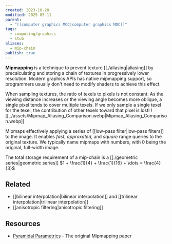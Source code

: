 ```yaml
---
created: 2023-10-28
modified: 2025-05-11
parent:
  - "[[computer graphics MOC|computer graphics MOC]]"
tags:
  - computing/graphics
  - stub
aliases:
  - mip-chain
publish: true
---
```

**Mipmapping** is a technique to prevent texture [[./aliasing|aliasing]] by precalculating and storing a chain of textures in progressively lower resolution. Modern graphics APIs has native mipmapping support, so programmers usually don't need to modify shaders to achieve this effect.

When sampling textures, the ratio of texels to pixels is not constant. As the viewing distance increases or the viewing angle becomes more oblique, a single pixel tends to cover multiple texels. If we only sample a single texel for the texel, the contribution of other texels toward that pixel is lost!
![[../assets/Mipmap_Aliasing_Comparison.webp|Mipmap_Aliasing_Comparison.webp]]

Mipmaps effectively applying a series of [[low-pass filter|low-pass filters]] to the image. It enables _fast_, _approxated_, and _square_ range queries to the original texture. We typically name mipmaps with numbers, with 0 being the original, full-width image.

The total storage requirement of a mip-chain is a [[./geometric series|geometric series]] $1 + \frac{1}{4} + \frac{1}{16} + \dots = \frac{4}{3}$

## Related
- [[bilinear interpolation|bilinear interpolation]] and [[trilinear interpolation|trilinear interpolation]]
- [[anisotropic filtering|anisotropic filtering]]

## Resources
- [Pyramidal Parametrics](https://www.cs.cmu.edu/afs/cs.cmu.edu/academic/class/15869-f11/www/readings/williams83_mipmap.pdf) - The original Mipmapping paper